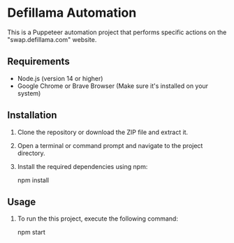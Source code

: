 # Defillama Automation

This is a Puppeteer automation project that performs specific actions on the "swap.defillama.com" website.

## Requirements

- Node.js (version 14 or higher)
- Google Chrome or Brave Browser (Make sure it's installed on your system)

## Installation

1. Clone the repository or download the ZIP file and extract it.

2. Open a terminal or command prompt and navigate to the project directory.

3. Install the required dependencies using npm:

   npm install

## Usage

1. To run the this project, execute the following command:

   npm start
